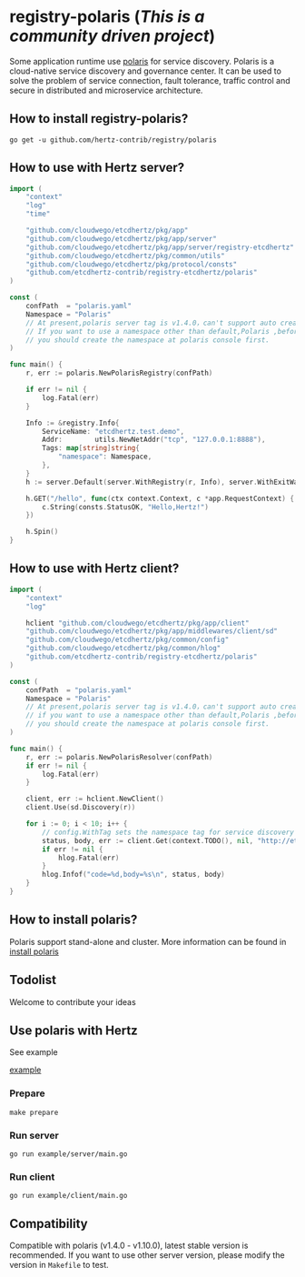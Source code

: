 # registry-polaris (*This is a community driven project*)

Some application runtime use [polaris](https://github.com/polarismesh/polaris) for service discovery. Polaris is a cloud-native service discovery and governance center. 
It can be used to solve the problem of service connection, fault tolerance, traffic control and secure in distributed and microservice architecture.

## How to install registry-polaris?
```
go get -u github.com/hertz-contrib/registry/polaris
```

## How to use with Hertz server?

```go
import (
	"context"
	"log"
	"time"

	"github.com/cloudwego/etcdhertz/pkg/app"
	"github.com/cloudwego/etcdhertz/pkg/app/server"
	"github.com/cloudwego/etcdhertz/pkg/app/server/registry-etcdhertz"
	"github.com/cloudwego/etcdhertz/pkg/common/utils"
	"github.com/cloudwego/etcdhertz/pkg/protocol/consts"
	"github.com/etcdhertz-contrib/registry-etcdhertz/polaris"
)

const (
	confPath  = "polaris.yaml"
	Namespace = "Polaris"
	// At present,polaris server tag is v1.4.0，can't support auto create namespace,
	// If you want to use a namespace other than default,Polaris ,before you register an instance,
	// you should create the namespace at polaris console first.
)

func main() {
	r, err := polaris.NewPolarisRegistry(confPath)

	if err != nil {
		log.Fatal(err)
	}

	Info := &registry.Info{
		ServiceName: "etcdhertz.test.demo",
		Addr:        utils.NewNetAddr("tcp", "127.0.0.1:8888"),
		Tags: map[string]string{
			"namespace": Namespace,
		},
	}
	h := server.Default(server.WithRegistry(r, Info), server.WithExitWaitTime(10*time.Second))

	h.GET("/hello", func(ctx context.Context, c *app.RequestContext) {
		c.String(consts.StatusOK, "Hello,Hertz!")
	})

	h.Spin()
}
```


## How to use with Hertz client?

```go
import (
	"context"
	"log"

	hclient "github.com/cloudwego/etcdhertz/pkg/app/client"
	"github.com/cloudwego/etcdhertz/pkg/app/middlewares/client/sd"
	"github.com/cloudwego/etcdhertz/pkg/common/config"
	"github.com/cloudwego/etcdhertz/pkg/common/hlog"
	"github.com/etcdhertz-contrib/registry-etcdhertz/polaris"
)

const (
	confPath  = "polaris.yaml"
	Namespace = "Polaris"
	// At present,polaris server tag is v1.4.0，can't support auto create namespace,
	// if you want to use a namespace other than default,Polaris ,before you register an instance,
	// you should create the namespace at polaris console first.
)

func main() {
	r, err := polaris.NewPolarisResolver(confPath)
	if err != nil {
		log.Fatal(err)
	}

	client, err := hclient.NewClient()
	client.Use(sd.Discovery(r))

	for i := 0; i < 10; i++ {
		// config.WithTag sets the namespace tag for service discovery
		status, body, err := client.Get(context.TODO(), nil, "http://etcdhertz.test.demo/hello", config.WithSD(true), config.WithTag("namespace", Namespace))
		if err != nil {
			hlog.Fatal(err)
		}
		hlog.Infof("code=%d,body=%s\n", status, body)
	}
}
```
## How to install polaris?
Polaris support stand-alone and cluster. More information can be found in [install polaris](https://polarismesh.cn/zh/doc/%E5%BF%AB%E9%80%9F%E5%85%A5%E9%97%A8/%E5%AE%89%E8%A3%85%E6%9C%8D%E5%8A%A1%E7%AB%AF/%E5%AE%89%E8%A3%85%E5%8D%95%E6%9C%BA%E7%89%88.html#%E5%8D%95%E6%9C%BA%E7%89%88%E5%AE%89%E8%A3%85)

## Todolist
Welcome to contribute your ideas

## Use polaris with Hertz

See example

[example](example)

### Prepare

```shell
make prepare
```

### Run server

```shell
go run example/server/main.go
```

### Run client

```shell
go run example/client/main.go
```

## Compatibility

Compatible with polaris (v1.4.0 - v1.10.0), latest stable version is recommended. If you want to use other server version, please modify the version in `Makefile` to test.
